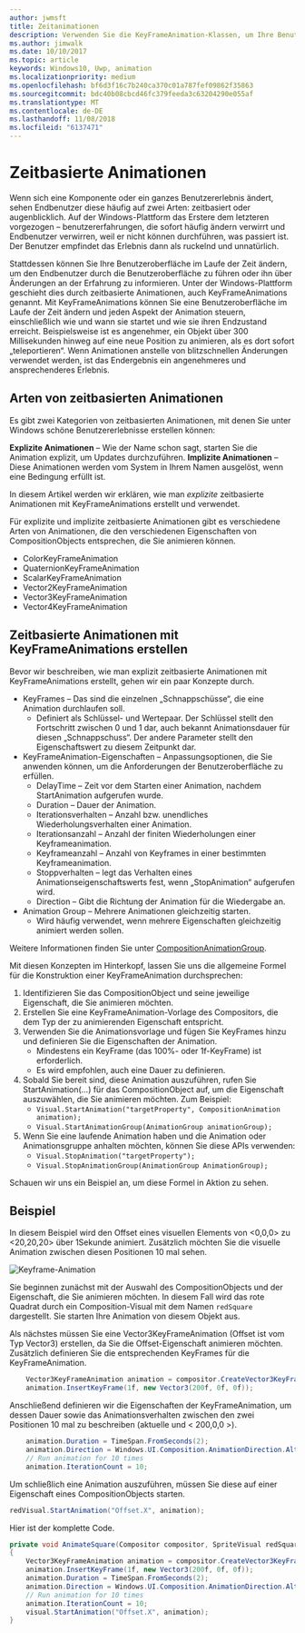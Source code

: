 ```yaml
---
author: jwmsft
title: Zeitanimationen
description: Verwenden Sie die KeyFrameAnimation-Klassen, um Ihre Benutzeroberfläche mit der Zeit ändern.
ms.author: jimwalk
ms.date: 10/10/2017
ms.topic: article
keywords: Windows10, Uwp, animation
ms.localizationpriority: medium
ms.openlocfilehash: bf6d3f16c7b240ca370c01a787fef09862f35863
ms.sourcegitcommit: bdc40b08cbcd46fc379feeda3c63204290e055af
ms.translationtype: MT
ms.contentlocale: de-DE
ms.lasthandoff: 11/08/2018
ms.locfileid: "6137471"
---
```

# <a name="time-based-animations"></a>Zeitbasierte Animationen

Wenn sich eine Komponente oder ein ganzes Benutzererlebnis ändert, sehen Endbenutzer diese häufig auf zwei Arten: zeitbasiert oder augenblicklich. Auf der Windows-Plattform das Erstere dem letzteren vorgezogen – benutzererfahrungen, die sofort häufig ändern verwirrt und Endbenutzer verwirren, weil er nicht können durchführen, was passiert ist. Der Benutzer empfindet das Erlebnis dann als ruckelnd und unnatürlich.

Stattdessen können Sie Ihre Benutzeroberfläche im Laufe der Zeit ändern, um den Endbenutzer durch die Benutzeroberfläche zu führen oder ihn über Änderungen an der Erfahrung zu informieren. Unter der Windows-Plattform geschieht dies durch zeitbasierte Animationen, auch KeyFrameAnimations genannt. Mit KeyFrameAnimations können Sie eine Benutzeroberfläche im Laufe der Zeit ändern und jeden Aspekt der Animation steuern, einschließlich wie und wann sie startet und wie sie ihren Endzustand erreicht. Beispielsweise ist es angenehmer, ein Objekt über 300 Millisekunden hinweg auf eine neue Position zu animieren, als es dort sofort „teleportieren“. Wenn Animationen anstelle von blitzschnellen Änderungen verwendet werden, ist das Endergebnis ein angenehmeres und ansprechenderes Erlebnis.

## <a name="types-of-time-based-animations"></a>Arten von zeitbasierten Animationen

Es gibt zwei Kategorien von zeitbasierten Animationen, mit denen Sie unter Windows schöne Benutzererlebnisse erstellen können:

**Explizite Animationen** – Wie der Name schon sagt, starten Sie die Animation explizit, um Updates durchzuführen.
**Implizite Animationen** – Diese Animationen werden vom System in Ihrem Namen ausgelöst, wenn eine Bedingung erfüllt ist.

In diesem Artikel werden wir erklären, wie man _explizite_ zeitbasierte Animationen mit KeyFrameAnimations erstellt und verwendet.

Für explizite und implizite zeitbasierte Animationen gibt es verschiedene Arten von Animationen, die den verschiedenen Eigenschaften von CompositionObjects entsprechen, die Sie animieren können.

- ColorKeyFrameAnimation
- QuaternionKeyFrameAnimation
- ScalarKeyFrameAnimation
- Vector2KeyFrameAnimation
- Vector3KeyFrameAnimation
- Vector4KeyFrameAnimation

## <a name="create-time-based-animations-with-keyframeanimations"></a>Zeitbasierte Animationen mit KeyFrameAnimations erstellen

Bevor wir beschreiben, wie man explizit zeitbasierte Animationen mit KeyFrameAnimations erstellt, gehen wir ein paar Konzepte durch.

- KeyFrames – Das sind die einzelnen „Schnappschüsse“, die eine Animation durchlaufen soll.
  - Definiert als Schlüssel- und Wertepaar. Der Schlüssel stellt den Fortschritt zwischen 0 und 1 dar, auch bekannt Animationsdauer für diesen „Schnappschuss“. Der andere Parameter stellt den Eigenschaftswert zu diesem Zeitpunkt dar.
- KeyFrameAnimation-Eigenschaften – Anpassungsoptionen, die Sie anwenden können, um die Anforderungen der Benutzeroberfläche zu erfüllen.
  - DelayTime – Zeit vor dem Starten einer Animation, nachdem StartAnimation aufgerufen wurde.
  - Duration – Dauer der Animation.
  - Iterationsverhalten – Anzahl bzw. unendliches Wiederholungsverhalten einer Animation.
  - Iterationsanzahl – Anzahl der finiten Wiederholungen einer Keyframeanimation.
  - Keyframeanzahl – Anzahl von Keyframes in einer bestimmten Keyframeanimation.
  - Stoppverhalten – legt das Verhalten eines Animationseigenschaftswerts fest, wenn „StopAnimation“ aufgerufen wird.
  - Direction – Gibt die Richtung der Animation für die Wiedergabe an.
- Animation Group – Mehrere Animationen gleichzeitig starten.
  - Wird häufig verwendet, wenn mehrere Eigenschaften gleichzeitig animiert werden sollen.

Weitere Informationen finden Sie unter [CompositionAnimationGroup](https://docs.microsoft.com/uwp/api/windows.ui.composition.compositionanimationgroup).

Mit diesen Konzepten im Hinterkopf, lassen Sie uns die allgemeine Formel für die Konstruktion einer KeyFrameAnimation durchsprechen:

1. Identifizieren Sie das CompositionObject und seine jeweilige Eigenschaft, die Sie animieren möchten.
1. Erstellen Sie eine KeyFrameAnimation-Vorlage des Compositors, die dem Typ der zu animierenden Eigenschaft entspricht.
1. Verwenden Sie die Animationsvorlage und fügen Sie KeyFrames hinzu und definieren Sie die Eigenschaften der Animation.
    - Mindestens ein KeyFrame (das 100%- oder 1f-KeyFrame) ist erforderlich.
    - Es wird empfohlen, auch eine Dauer zu definieren.
1. Sobald Sie bereit sind, diese Animation auszuführen, rufen Sie StartAnimation(...) für das CompositionObject auf, um die Eigenschaft auszuwählen, die Sie animieren möchten. Zum Beispiel:
    - `Visual.StartAnimation("targetProperty", CompositionAnimation animation);`
    - `Visual.StartAnimationGroup(AnimationGroup animationGroup);`
1. Wenn Sie eine laufende Animation haben und die Animation oder Animationsgruppe anhalten möchten, können Sie diese APIs verwenden:
    - `Visual.StopAnimation("targetProperty");`
    - `Visual.StopAnimationGroup(AnimationGroup AnimationGroup);`

Schauen wir uns ein Beispiel an, um diese Formel in Aktion zu sehen.

## <a name="example"></a>Beispiel

In diesem Beispiel wird den Offset eines visuellen Elements von <0,0,0> zu <20,20,20> über 1Sekunde animiert. Zusätzlich möchten Sie die visuelle Animation zwischen diesen Positionen 10 mal sehen.

![Keyframe-Animation](images/animation/animated-rectangle.gif)

Sie beginnen zunächst mit der Auswahl des CompositionObjects und der Eigenschaft, die Sie animieren möchten. In diesem Fall wird das rote Quadrat durch ein Composition-Visual mit dem Namen `redSquare` dargestellt. Sie starten Ihre Animation von diesem Objekt aus.

Als nächstes müssen Sie eine Vector3KeyFrameAnimation (Offset ist vom Typ Vector3) erstellen, da Sie die Offset-Eigenschaft animieren möchten. Zusätzlich definieren Sie die entsprechenden KeyFrames für die KeyFrameAnimation.

```csharp
    Vector3KeyFrameAnimation animation = compositor.CreateVector3KeyFrameAnimation();
    animation.InsertKeyFrame(1f, new Vector3(200f, 0f, 0f));
```

Anschließend definieren wir die Eigenschaften der KeyFrameAnimation, um dessen Dauer sowie das Animationsverhalten zwischen den zwei Positionen 10 mal zu beschreiben (aktuelle und < 200,0,0 >).

```csharp
    animation.Duration = TimeSpan.FromSeconds(2);
    animation.Direction = Windows.UI.Composition.AnimationDirection.Alternate;
    // Run animation for 10 times
    animation.IterationCount = 10;
```

Um schließlich eine Animation auszuführen, müssen Sie diese auf einer Eigenschaft eines CompositionObjects starten.

```csharp
redVisual.StartAnimation("Offset.X", animation);
```

Hier ist der komplette Code.

```csharp
private void AnimateSquare(Compositor compositor, SpriteVisual redSquare)
{ 
    Vector3KeyFrameAnimation animation = compositor.CreateVector3KeyFrameAnimation();
    animation.InsertKeyFrame(1f, new Vector3(200f, 0f, 0f));
    animation.Duration = TimeSpan.FromSeconds(2);
    animation.Direction = Windows.UI.Composition.AnimationDirection.Alternate;
    // Run animation for 10 times
    animation.IterationCount = 10;
    visual.StartAnimation("Offset.X", animation);
} 
```
